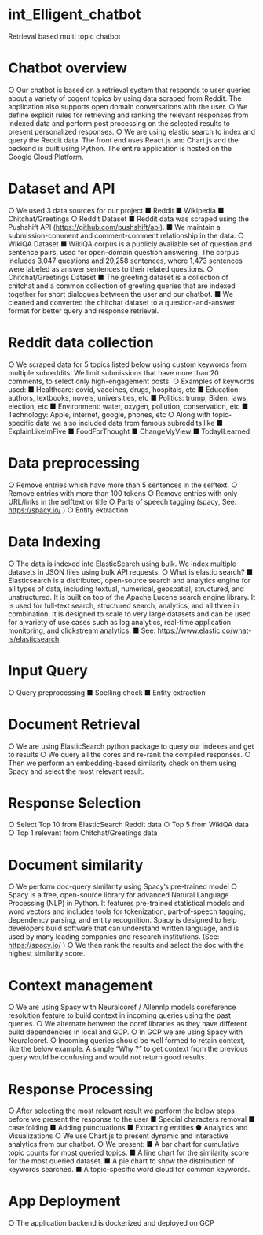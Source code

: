# int_Elligent_chatbot
Retrieval based multi topic chatbot

# Chatbot overview
○ Our chatbot is based on a retrieval system that responds to user queries
about a variety of cogent topics by using data scraped from Reddit. The
application also supports open domain conversations with the user.
○ We define explicit rules for retrieving and ranking the relevant
responses from indexed data and perform post processing on the
selected results to present personalized responses.
○ We are using elastic search to index and query the Reddit data. The
front end uses React.js and Chart.js and the backend is built using
Python. The entire application is hosted on the Google Cloud Platform.

# Dataset and API
○ We used 3 data sources for our project
■ Reddit
■ Wikipedia
■ Chitchat/Greetings
○ Reddit Dataset
■ Reddit data was scraped using the Pushshift API
(https://github.com/pushshift/api).
■ We maintain a submission-comment and comment-comment
relationship in the data.
○ WikiQA Dataset
■ WikiQA corpus is a publicly available set of question and
sentence pairs, used for open-domain question answering. The
corpus includes 3,047 questions and 29,258 sentences, where
1,473 sentences were labeled as answer sentences to their
related questions.
○ Chitchat/Greetings Dataset
  ■ The greeting dataset is a collection of chitchat and a common
collection of greeting queries that are indexed together for
short dialogues between the user and our chatbot.
  ■ We cleaned and converted the chitchat dataset to a
question-and-answer format for better query and response
retrieval.


# Reddit data collection
○ We scraped data for 5 topics listed below using custom keywords from
multiple subreddits. We limit submissions that have more than 20
comments, to select only high-engagement posts.
○ Examples of keywords used:
  ■ Healthcare: covid, vaccines, drugs, hospitals, etc
  ■ Education: authors, textbooks, novels, universities, etc
  ■ Politics: trump, Biden, laws, election, etc
  ■ Environment: water, oxygen, pollution, conservation, etc
  ■ Technology: Apple, internet, google, phones, etc
○ Along with topic-specific data we also included data from famous
subreddits like
  ■ ExplainLikeImFive
  ■ FoodForThought
  ■ ChangeMyView
  ■ TodayILearned


# Data preprocessing
○ Remove entries which have more than 5 sentences in the selftext.
○ Remove entries with more than 100 tokens
○ Remove entries with only URL/links in the selftext or title
○ Parts of speech tagging (spacy, See: https://spacy.io/ )
○ Entity extraction

# Data Indexing
○ The data is indexed into ElasticSearch using bulk. We index multiple
datasets in JSON files using bulk API requests.
○ What is elastic search?
■ Elasticsearch is a distributed, open-source search and analytics
engine for all types of data, including textual, numerical,
geospatial, structured, and unstructured. It is built on top of the
Apache Lucene search engine library. It is used for full-text
search, structured search, analytics, and all three in
combination. It is designed to scale to very large datasets and
can be used for a variety of use cases such as log analytics,
real-time application monitoring, and clickstream analytics.
■ See: https://www.elastic.co/what-is/elasticsearch


# Input Query
○ Query preprocessing
  ■ Spelling check
  ■ Entity extraction
  
  
# Document Retrieval
○ We are using ElasticSearch python package to query our indexes and
get to results
○ We query all the cores and re-rank the compiled responses.
○ Then we perform an embedding-based similarity check on them using
Spacy and select the most relevant result.


# Response Selection
○ Select Top 10 from ElasticSearch Reddit data
○ Top 5 from WikiQA data
○ Top 1 relevant from Chitchat/Greetings data


# Document similarity
○ We perform doc-query similarity using Spacy’s pre-trained model
○ Spacy is a free, open-source library for advanced Natural Language
Processing (NLP) in Python. It features pre-trained statistical models
and word vectors and includes tools for tokenization, part-of-speech
tagging, dependency parsing, and entity recognition. Spacy is
designed to help developers build software that can understand
written language, and is used by many leading companies and
research institutions. (See: https://spacy.io/ )
○ We then rank the results and select the doc with the highest similarity
score.


# Context management
○ We are using Spacy with Neuralcoref / Allennlp models coreference
resolution feature to build context in incoming queries using the past
queries.
○ We alternate between the coref libraries as they have different build
dependencies in local and GCP.
○ In GCP we are using Spacy with Neuralcoref.
○ Incoming queries should be well formed to retain context, like the
below example. A simple “Why ?” to get context from the previous
query would be confusing and would not return good results.

# Response Processing
○ After selecting the most relevant result we perform the below steps
before we present the response to the user
  ■ Special characters removal
  ■ case folding
  ■ Adding punctuations
  ■ Extracting entities
● Analytics and Visualizations
○ We use Chart.js to present dynamic and interactive analytics from our
chatbot.
○ We present:
■ A bar chart for cumulative topic counts for most queried topics.
■ A line chart for the similarity score for the most queried dataset.
■ A pie chart to show the distribution of keywords searched.
■ A topic-specific word cloud for common keywords.


# App Deployment
○ The application backend is dockerized and deployed on GCP
